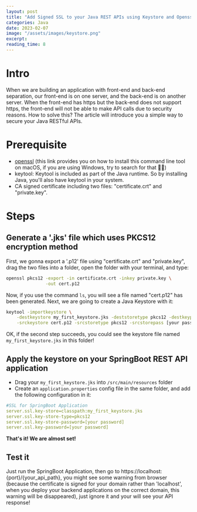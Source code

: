 ```yaml
---
layout: post
title: "Add Signed SSL to your Java REST APIs using Keystore and Openssl"
categories: Java
date: 2023-02-07
image: "/assets/images/keystore.png"
excerpt:
reading_time: 8
---
```


# Intro

When we are building an application with front-end and back-end separation, our front-end is on one server, and the back-end is on another server. When the front-end has https but the back-end does not support https, the front-end will not be able to make API calls due to security reasons. How to solve this? The article will introduce you a simple way to secure your Java RESTful APIs.

# Prerequisite

-   [openssl](https://macappstore.org/openssl/) (this link provides you on how to install this command line tool on macOS, if you are using Windows, try to search for that 😶‍🌫️)
-   keytool: Keytool is included as part of the Java runtime. So by installing Java, you'll also have keytool in your system.
-   CA signed certificate including two files: "certificate.crt" and "private.key".

# Steps

## Generate a '.jks' file which uses PKCS12 encryption method

First, we gonna export a '.p12' file using "certificate.crt" and "private.key", drag the two files into a folder, open the folder with your terminal, and type:

```bash
openssl pkcs12 -export -in certificate.crt -inkey private.key \
               -out cert.p12
```

Now, if you use the command `ls`, you will see a file named "cert.p12" has been generated. Next, we are going to create a Java Keystore with it:

```bash
keytool -importkeystore \
	-destkeystore my_first_keystore.jks -deststoretype pkcs12 -destkeypass [your password] -deststorepass [your password]\
	-srckeystore cert.p12 -srcstoretype pkcs12 -srcstorepass [your password]
```

OK, if the second step succeeds, you could see the keystore file named `my_first_keystore.jks` in this folder!

## Apply the keystore on your SpringBoot REST API application

-   Drag your `my_first_keystore.jks` into `/src/main/resources` folder
-   Create an `application.properties` config file in the same folder, and add the following configuration in it:

```yaml
#SSL for SpringBoot Application
server.ssl.key-store=classpath:my_first_keystore.jks
server.ssl.key-store-type=pkcs12
server.ssl.key-store-password=[your password]
server.ssl.key-password=[your password]
```

**That's it! We are almost set!**

## Test it

Just run the SpringBoot Application, then go to https://localhost:{port}/{your_api_path}, you might see some warning from browser (because the certificate is signed for your domain rather than 'localhost', when you deploy your backend applications on the correct domain, this warning will be disappeared), just ignore it and your will see your API response!
